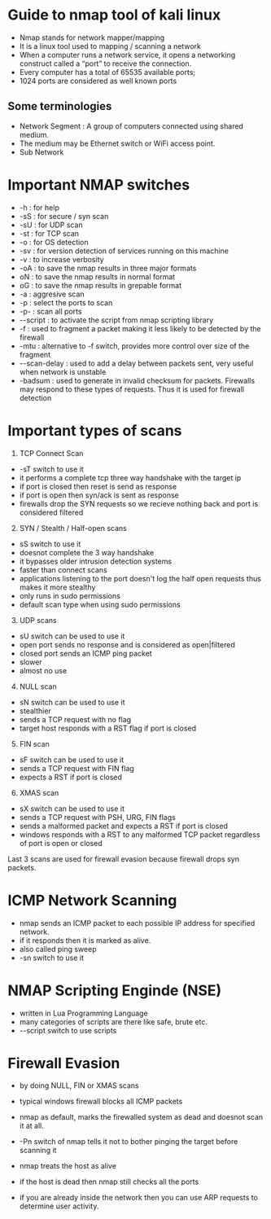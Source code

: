 # Guide to nmap tool of kali linux

- Nmap stands for network mapper/mapping 
- It is a linux tool used to mapping / scanning a network
- When a computer runs a network service, it opens a networking construct called a “port” to  receive the connection.
- Every computer has a total of 65535 available ports;
- 1024 ports are considered as well known ports

## Some terminologies

- Network Segment : A group of computers connected using shared medium.
- The medium may be Ethernet switch or WiFi access point.
- Sub Network

# Important NMAP switches

- -h : for help
- -sS : for secure / syn scan
- -sU : for UDP scan
- -st : for TCP scan
- -o : for OS detection
- -sv : for version detection of services running on this machine
- -v : to increase verbosity
- -oA : to save the nmap results in three major formats
- oN : to save the nmap results in normal format
- oG : to save the nmap results in grepable format
- -a : aggresive scan
- -p : select the ports to scan
- -p- : scan all ports
- --script : to activate the script from nmap scripting library
- -f : used to fragment a packet making it less likely to be detected by the firewall
- -mtu : alternative to -f switch, provides more control over size of the fragment
- --scan-delay : used to add a delay between packets sent, very useful when network is unstable
- -badsum : used to generate in invalid checksum for packets. Firewalls may respond to these types of requests. Thus it is used for firewall detection

# Important types of scans

1. TCP Connect Scan

- -sT switch to use it
- it performs a complete tcp three way handshake with the target ip
- if port is closed then reset is send as response
- if port is open then syn/ack is sent as response
- firewalls drop the SYN requests so we recieve nothing back and port is considered filtered

2. SYN / Stealth / Half-open scans

- sS switch to use it
- doesnot complete the 3 way handshake
- it bypasses older intrusion detection systems
- faster than connect scans
- applications listening to the port doesn't log the half open requests thus makes it more stealthy
- only runs in sudo permissions
- default scan type when using sudo permissions 

3. UDP scans

- sU switch can be used to use it
- open port sends no response and is considered as open|filtered
- closed port sends an ICMP ping packet
- slower
- almost no use

4. NULL scan

- sN switch can be used to use it
- stealthier 
- sends a TCP request with no flag
- target host responds with a RST flag if port is closed

5. FIN scan

- sF switch can be used to use it
- sends a TCP request with FIN flag
- expects a RST if port is closed

6. XMAS scan

- sX switch can be used to use it
- sends a TCP request with PSH, URG, FIN flags
- sends a malformed packet and expects a RST if port is closed
- windows responds with a RST to any malformed TCP packet regardless of port is open or closed

Last 3 scans are used for firewall evasion because firewall drops syn packets.

# ICMP Network Scanning

- nmap sends an ICMP packet to each possible IP address for specified network.
- if it responds then it is marked as alive.
- also called ping sweep
- -sn switch to use it



# NMAP Scripting Enginde (NSE)

- written in Lua Programming Language
- many categories of scripts are there like safe, brute etc.
- --script switch to use scripts


# Firewall Evasion

- by doing NULL, FIN or XMAS scans
- typical windows firewall blocks all ICMP packets
- nmap as default, marks the firewalled system as dead and doesnot scan it at all.
- -Pn switch of nmap tells it not to bother pinging the target before scanning it
- nmap treats the host as alive
- if the host is dead then nmap still checks all the ports 

- if you are already inside the network then you can use ARP requests to determine user activity.